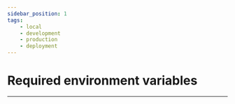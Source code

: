 ```yaml
---
sidebar_position: 1
tags:
    - local
    - development
    - production
    - deployment
---
```


# Required environment variables
---
